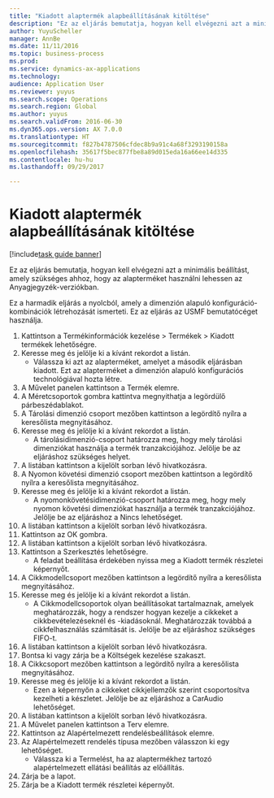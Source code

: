 ```yaml
--- 
title: "Kiadott alaptermék alapbeállításának kitöltése"
description: "Ez az eljárás bemutatja, hogyan kell elvégezni azt a minimális beállítást, amely szükséges ahhoz, hogy az alapterméket használni lehessen az Anyagjegyzék-verziókban."
author: YuyuScheller
manager: AnnBe
ms.date: 11/11/2016
ms.topic: business-process
ms.prod: 
ms.service: dynamics-ax-applications
ms.technology: 
audience: Application User
ms.reviewer: yuyus
ms.search.scope: Operations
ms.search.region: Global
ms.author: yuyus
ms.search.validFrom: 2016-06-30
ms.dyn365.ops.version: AX 7.0.0
ms.translationtype: HT
ms.sourcegitcommit: f827b4787506cfdec8b9a91c4a68f3293190158a
ms.openlocfilehash: 35617f5bec877fbe8a89d015eda16a66ee14d335
ms.contentlocale: hu-hu
ms.lasthandoff: 09/29/2017

---
```

# <a name="complete-basic-setup-of-a-released-product-master"></a>Kiadott alaptermék alapbeállításának kitöltése

[!include[task guide banner](../../includes/task-guide-banner.md)]

Ez az eljárás bemutatja, hogyan kell elvégezni azt a minimális beállítást, amely szükséges ahhoz, hogy az alapterméket használni lehessen az Anyagjegyzék-verziókban.

Ez a harmadik eljárás a nyolcból, amely a dimenzión alapuló konfiguráció-kombinációk létrehozását ismerteti. Ez az eljárás az USMF bemutatócéget használja.

1. Kattintson a Termékinformációk kezelése > Termékek > Kiadott termékek lehetőségre.
2. Keresse meg és jelölje ki a kívánt rekordot a listán.
    * Válassza ki azt az alapterméket, amelyet a második eljárásban kiadott. Ezt az alapterméket a dimenzión alapuló konfigurációs technológiával hozta létre.  
3. A Művelet panelen kattintson a Termék elemre.
4. A Méretcsoportok gombra kattintva megnyithatja a legördülő párbeszédablakot.
5. A Tárolási dimenzió csoport mezőben kattintson a legördítő nyílra a keresőlista megnyitásához.
6. Keresse meg és jelölje ki a kívánt rekordot a listán.
    * A tárolásidimenzió-csoport határozza meg, hogy mely tárolási dimenziókat használja a termék tranzakciójához. Jelölje be az eljáráshoz szükséges helyet.  
7. A listában kattintson a kijelölt sorban lévő hivatkozásra.
8. A Nyomon követési dimenzió csoport mezőben kattintson a legördítő nyílra a keresőlista megnyitásához.
9. Keresse meg és jelölje ki a kívánt rekordot a listán.
    * A nyomonkövetésidimenzió-csoport határozza meg, hogy mely nyomon követési dimenziókat használja a termék tranzakciójához. Jelölje be az eljáráshoz a Nincs lehetőséget.  
10. A listában kattintson a kijelölt sorban lévő hivatkozásra.
11. Kattintson az OK gombra.
12. A listában kattintson a kijelölt sorban lévő hivatkozásra.
13. Kattintson a Szerkesztés lehetőségre.
    * A feladat beállítása érdekében nyissa meg a Kiadott termék részletei képernyőt.  
14. A Cikkmodellcsoport mezőben kattintson a legördítő nyílra a keresőlista megnyitásához.
15. Keresse meg és jelölje ki a kívánt rekordot a listán.
    * A Cikkmodellcsoportok olyan beállításokat tartalmaznak, amelyek meghatározzák, hogy a rendszer hogyan kezelje a cikkeket a cikkbevételezéseknél és -kiadásoknál. Meghatározzák továbbá a cikkfelhasználás számítását is. Jelölje be az eljáráshoz szükséges FIFO-t.  
16. A listában kattintson a kijelölt sorban lévő hivatkozásra.
17. Bontsa ki vagy zárja be a Költségek kezelése szakaszt.
18. A Cikkcsoport mezőben kattintson a legördítő nyílra a keresőlista megnyitásához.
19. Keresse meg és jelölje ki a kívánt rekordot a listán.
    * Ezen a képernyőn a cikkeket cikkjellemzők szerint csoportosítva kezelheti a készletet. Jelölje be az eljáráshoz a CarAudio lehetőséget.  
20. A listában kattintson a kijelölt sorban lévő hivatkozásra.
21. A Művelet panelen kattintson a Terv elemre.
22. Kattintson az Alapértelmezett rendelésbeállítások elemre.
23. Az Alapértelmezett rendelés típusa mezőben válasszon ki egy lehetőséget.
    * Válassza ki a Termelést, ha az alaptermékhez tartozó alapértelmezett ellátási beállítás az előállítás.  
24. Zárja be a lapot.
25. Zárja be a Kiadott termék részletei képernyőt.


